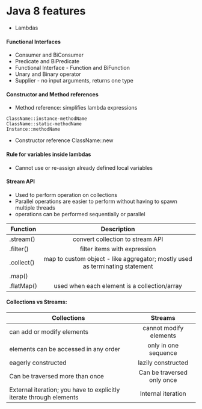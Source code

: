 # Java 8 features

* Lambdas
#### Functional Interfaces
* Consumer and BiConsumer
* Predicate and BiPredicate
* Functional Interface - Function and BiFunction
* Unary and Binary operator
* Supplier - no input arguments, returns one type

#### Constructor and Method references
* Method reference: simplifies lambda expressions
```$xslt
ClassName::instance-methodName
ClassName::static-methodName
Instance::methodName
```

* Constructor reference
ClassName::new

#### Rule for variables inside lambdas
* Cannot use or re-assign already defined local variables 

#### Stream API
* Used to perform operation on collections
* Parallel operations are easier to perform without having to spawn multiple threads
* operations can be performed sequentially or parallel

| Function|Description|
|---------------|:-------------:|
| .stream()| convert collection to stream API|
| .filter()| filter items with expression |
| .collect()|map to custom object - like aggregator; mostly used as terminating statement|
| .map()| |
| .flatMap()|used when each element is a collection/array|


#### Collections vs Streams:

|Collections|Streams|
|---|:---:|
|can add or modify elements|cannot modify elements|
|elements can be accessed in any order|only in one sequence|
|eagerly constructed|lazily constructed|
|Can be traversed more than once|Can be traversed only once|
|External iteration; you have to explicitly iterate through elements|Internal iteration|